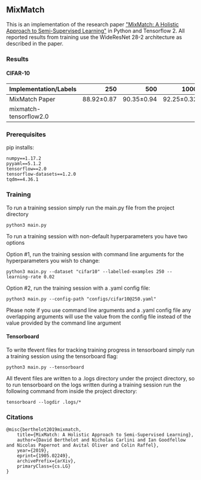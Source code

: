 ## MixMatch
This is an implementation of the research paper ["MixMatch: A Holistic Approach to Semi-Supervised Learning"](https://arxiv.org/abs/1905.02249) in Python and Tensorflow 2. All reported results from training use the WideResNet 28-2 architecture as described in the paper.

### Results
#### CIFAR-10
|  Implementation/Labels  |     250    |     500    |    1000    |    2000    |    4000    | 
| ----------------------- |-----------:|-----------:|-----------:|-----------:|-----------:|
| MixMatch Paper          | 88.92±0.87 | 90.35±0.94 | 92.25±0.32 | 92.97±0.15 | 93.76±0.06 |
| mixmatch-tensorflow2.0  |            |            |            |            |            |

### Prerequisites
pip installs:
~~~
numpy==1.17.2
pyyaml==5.1.2
tensorflow==2.0
tensorflow-datasets==1.2.0
tqdm==4.36.1
~~~

### Training
To run a training session simply run the main.py file from the project directory
~~~
python3 main.py
~~~
To run a training session with non-default hyperparameters you have two options

Option #1, run the training session with command line arguments for the hyperparameters you wish to change:
~~~
python3 main.py --dataset "cifar10" --labelled-examples 250 --learning-rate 0.02
~~~
Option #2, run the training session with a .yaml config file:
~~~
python3 main.py --config-path "configs/cifar10@250.yaml"
~~~
Please note if you use command line arguments and a .yaml config file any overlapping arguments will use the value from the config file instead of the value provided by the command line argument

#### Tensorboard
To write tfevent files for tracking training progress in tensorboard simply run a training session using the tensorboard flag:
~~~
python3 main.py --tensorboard
~~~
All tfevent files are written to a .logs directory under the project directory, so to run tensorboard on the logs written during a training session run the following command from inside the project directory:
~~~
tensorboard --logdir .logs/*
~~~

### Citations
~~~
@misc{berthelot2019mixmatch,
    title={MixMatch: A Holistic Approach to Semi-Supervised Learning},
    author={David Berthelot and Nicholas Carlini and Ian Goodfellow and Nicolas Papernot and Avital Oliver and Colin Raffel},
    year={2019},
    eprint={1905.02249},
    archivePrefix={arXiv},
    primaryClass={cs.LG}
}
~~~
